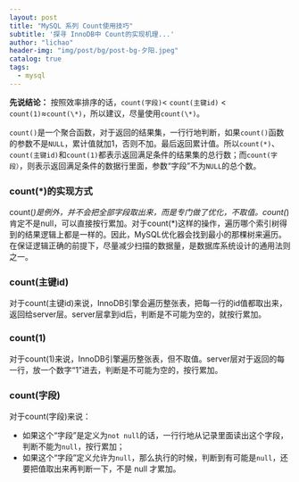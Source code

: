 ```yaml
---
layout: post
title: "MySQL 系列 Count使用技巧"
subtitle: '探寻 InnoDB中 Count的实现机理...'
author: "lichao"
header-img: "img/post/bg/post-bg-夕阳.jpeg"
catalog: true
tags:
  - mysql
---
```



**先说结论：** 按照效率排序的话，`count(字段)`< `count(主键id)` < `count(1)`≈`count(\*)`，所以建议，尽量使用`count(\*)`。

`count()`是一个聚合函数，对于返回的结果集，一行行地判断，如果`count()`函数的参数不是`NULL`，累计值就加1，否则不加。最后返回累计值。所以`count(*)`、`count(主键id)`和`count(1)`都表示返回满足条件的结果集的总行数；而`count(字段）`，则表示返回满足条件的数据行里面，参数“字段”不为`NULL`的总个数。

### count(*)的实现方式

count(*)是例外，并不会把全部字段取出来，而是专门做了优化，不取值。count(*)肯定不是null，可以直接按行累加。对于count(*)这样的操作，遍历哪个索引树得到的结果逻辑上都是一样的。因此，MySQL优化器会找到最小的那棵树来遍历。在保证逻辑正确的前提下，尽量减少扫描的数据量，是数据库系统设计的通用法则之一。

### count(主键id)

对于count(主键id)来说，InnoDB引擎会遍历整张表，把每一行的id值都取出来，返回给server层。server层拿到id后，判断是不可能为空的，就按行累加。

### count(1)

对于count(1)来说，InnoDB引擎遍历整张表，但不取值。server层对于返回的每一行，放一个数字“1”进去，判断是不可能为空的，按行累加。

### count(字段)

对于count(字段)来说：

- 如果这个“字段”是定义为`not null`的话，一行行地从记录里面读出这个字段，判断不能为`null`，按行累加；
- 如果这个“字段”定义允许为`null`，那么执行的时候，判断到有可能是`null`，还要把值取出来再判断一下，不是 null 才累加。
